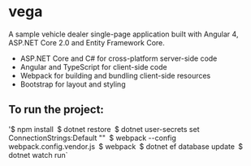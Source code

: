 # vega
A sample vehicle dealer single-page application built with Angular 4, ASP.NET Core 2.0 and Entity Framework Core.

- ASP.NET Core and C# for cross-platform server-side code
- Angular and TypeScript for client-side code
- Webpack for building and bundling client-side resources
- Bootstrap for layout and styling


## To run the project:

'$ npm install`
`$ dotnet restore`
`$ dotnet user-secrets set ConnectionStrings:Default "<YOUR CONNETION STRING>"`
`$ webpack --config webpack.config.vendor.js`
`$ webpack`
`$ dotnet ef database update`
`$ dotnet watch run`